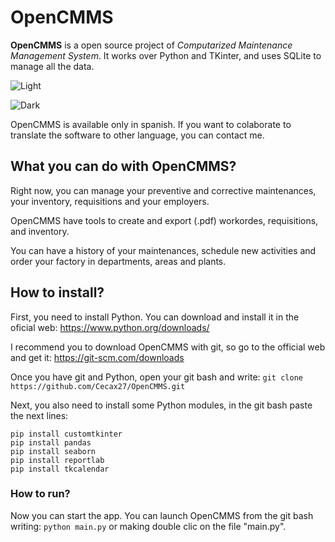 # OpenCMMS
**OpenCMMS** is a open source project of *Computarized Maintenance Management System*. It works over Python and TKinter, and uses SQLite to manage all the data.

![Light](https://user-images.githubusercontent.com/82971436/226115629-b9d6d867-98dc-4752-978b-79046e2c17b2.jpg)

![Dark](https://user-images.githubusercontent.com/82971436/226115626-4b7b5a45-6fa8-4835-ae62-da22e666c921.jpg)

OpenCMMS is available only in spanish. If you want to colaborate to translate the software to other language, you can contact me.

## What you can do with OpenCMMS?

Right now, you can manage your preventive and corrective maintenances, your inventory, requisitions and your employers.

OpenCMMS have tools to create and export (.pdf) workordes, requisitions, and inventory.

You can have a history of your maintenances, schedule new activities and order your factory in departments, areas and plants.

## How to install?

First, you need to install Python.  You can download and install it in the oficial web: https://www.python.org/downloads/

I recommend you to download OpenCMMS with git, so go to the official web and get it:  https://git-scm.com/downloads

Once you have git and Python, open your git bash and write: 
` git clone https://github.com/Cecax27/OpenCMMS.git
`

Next, you also need to install some Python modules, in the git bash paste the next lines:

    pip install customtkinter
    pip install pandas
    pip install seaborn
    pip install reportlab
    pip install tkcalendar

### How to run?
Now you can start the app. You can launch OpenCMMS from the git bash writing:
`python main.py` or making double clic on the file "main.py".
